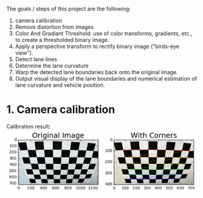 The goals / steps of this project are the following:

1.  camera calibration 
2.  Remove distortion from images
3.  Color And Gradiant Threshold: use of color transforms, gradients, etc., to create a thresholded binary image.
4.  Apply a perspective transform to rectify binary image ("birds-eye view").
5.  Detect lane lines
6.  Determine the lane curvature
7.  Warp the detected lane boundaries back onto the original image.
8.  Output visual display of the lane boundaries and numerical estimation of lane curvature and vehicle position.

# 1. Camera calibration 
Calibration result:
![](https://github.com/parthasen/SDC/blob/P4/output_images/1.png)

